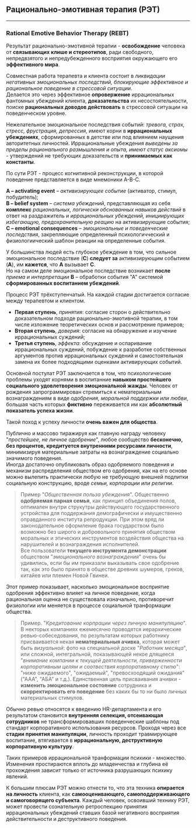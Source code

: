 ## Рационально-эмотивная терапия (РЭТ)
---
### Rational Emotive Behavior Therapy (REBT)

Результат рационально-эмотивной терапии - **освобождение** человека от **связывающих клише и стереотипов**, ради свободного, непредвзятого и непредубежденного восприятия окружающего его **эффективного мира**. 

Совместная работа терапевта и клиента состоит в _ликвидации негативных эмоциональных последствий, блокирующие эффективное и рациональное поведение в стрессовой ситуации_.  
Делается это через эффективное **опровержение** иррациональных фантомных убеждений клиента, **доказательства** их несостоятельности, поиске **рациональных доводов действовать** в стрессовой ситуации на поведенческом уровне.

Нежелательное эмоциональное последствия событий: _тревога, страх, стресс, фрустрация, депрессия_, имеют корни в **иррациональных убеждениях**, сформированных в детстве или под влиянием наущения авторитетных личностей. Иррациональные убеждения _выведены за пределы рационального размышления и опыта, имеют статус аксиомы_ - утверждений не требующих доказательств и **принимаемых как константы**.

По сути РЭТ - процесс когнитивной реконструкции, в которой поведение представляется в виде мнемоники A-B-C.

**А – activating event** – _активизирующее событие_ (активатор, стимул, побудитель);  
**В – belief system** – _система убеждений_, представляющая из себя **комплекс** _рациональных, логически обснованных навыков действий_ в ответ на раздражитель и _иррациональных убеждений, инициирующих избегающую, предохранительную реацию_ на активизирующие события;  
**С – emotional consequences** – _эмоциональные и поведенческие последствия_, закрепляющие определенный психологичческий и физиологиический шаблон реакции на определенные события. 

У большинства людей есть глубокое убеждение в том, что сильное эмоциональное последствие (**С**) **следует за** активизирующим событием (**А**), им **кажется**, что **А** вызывает **С**.  
Но на самом деле эмоциональное последствие возникает **после** _приема и интерпретации_ **В** – обработки события "А" системой **сформированных воспитанием убеждений**. 

Процесс РЭТ трёхступенчатый. На каждой стадии достигается согласие между терапевтом и клиентом.

- **Первая ступень**, _принятия_: согласие сторон о действительно доказательном подходе рационально-эмотивной терапии, в том числе изложение теоретических основ и рассмотрение примеров;
- **Вторая ступень**, _доверия_: согласие на обнаружение и изучение иррациональных суждений;
- **Третья ступень**, _эффекта_: обсуждение и оспаривание иррациональных суждений, побуждение к разработке собственных аргументов против иррациональных суждений и самостоятельная замена их более подходящими оценками активирующих событий.

Основной постулат РЭТ заключается в том, что психологические проблемы уходят корнями в воспитанние **навыком простейшего социального удовлетворения эмоциональной жажды**. Человек от рождения запрограммирован стремиться к нематериальным вознаграждениям в виде _одобрения, моральной поддержки или любви_, большая часть которых **фиктивно** переживается им как **абсолютный показатель успеха жизни**.

Такой поход к успеху личности **очень важен для общества**. 

Публично и массово тиражируя как главную награду человеку "_простейшее, не личное одобрение_", любое сообщество **бесконечно, без процентов, кредитуется внутренними ресурсами личности**, минимизируя материальные затраты на вознаграждение социально значимого поведения.  
Иногда достаточно опубликовать образ одобряемого поведения и механизм распределения обществом его одобрения, как на его основе можно вылепить практически любую не требующую внешней подпитки социальную конструкцию, вроде _семьи, корпорации или религии_.

> Пример "_Общественная польза убеждения_". Общественно **одобряемая парная семья**, как принцип объединения полов, оптимален внутри струкутры действующего государственного устройства для поддержания демографически и имущественно оправданного института репродукции. При этом вряд ли законодательное оформление брака государством было возможно без широго и добровольного принятия обществом моральных и этических инструментов воздействия общества на нарушителей и вознаграждения исполнителей.  
Все пользователи **текущего инструмента демонстрации** обществом "_эмоционального вознаграждения_" очень бы удивились, если бы им приказали выказывать свое одобрение так, как это было принято в обществе древних шумеров, греков, китайев или племен Новой Гвинеи.  

Этот пример показывает, насколько эмоциональное восприятие одобрения эффективно влияет на личное поведение, когда рациональная оценка не существовала изначально, противоречит физиологии или меняется в процессе социальной транформации общества.

> Пример. "_Кредитование корпрации через личную манипуляцию_". В некторых компаниях ежемесячно проводятся иерархические ревью-собеседования, по результатам которых работнику присваивается некая **нематериальныя ачивка**, которая может быть _визуальной_: фото на специальной доске "_Работник месяца_", или сложной, интегральной, показывающей некое длящееся "_внимание компании к текущей деятельности, приверженности корпоративным целям и соотвествия корпоративному стилю_": "ниже ожидаемого", "ожидаемый", "превосхоодящий ожидания" ("ААА", "АБА" и т.д.). Единственная цель присваивания ачивки - **изменить эмоциональное состояние** сотрудника и **скорректировать его поведение** без каких бы то ни было личных материальных стимулов.

Обычно ревью относятся к введению HR-департамента и его результатом становится **внутренняя селекция,  отсеивающая сотрудников** не трансформировавших поведенческие шаблоны под стандарт корпоративного использования ресурсов. Проходя через все **стадии принятия манипуляции**, личность проходит травмирующее воспитание, втягивается в **иррациональную, деструктивную корпоративную культуру**.

Таких примеров иррациональной транформации психики - множество. Изменения простираются вплоть до младенчества и глубина её прохождения зависит только от источника разрушающих психику явлений. 

К большим плюсам РЭТ можно отнести то, что эта техника **опирается на личность** клиента, как **самооценивающего, самоподдерживающего и самоговорящего субъекта**. Каждый человек, освоивший технику РЭТ, может провести сознательную ретроспекцию принятия иррациональных убеждений ставших базой негативного восприятия действительности и деструктивного поведения.